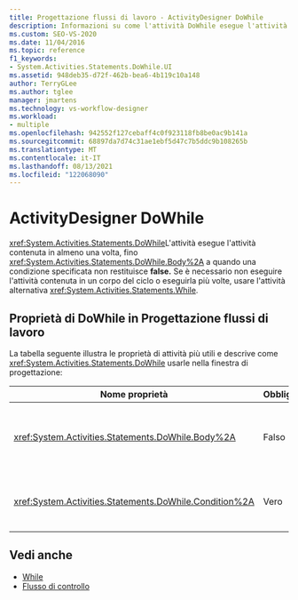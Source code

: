 ```yaml
---
title: Progettazione flussi di lavoro - ActivityDesigner DoWhile
description: Informazioni su come l'attività DoWhile esegue l'attività contenuta nel corpo almeno una volta, fino a quando una condizione specificata non restituisce false.
ms.custom: SEO-VS-2020
ms.date: 11/04/2016
ms.topic: reference
f1_keywords:
- System.Activities.Statements.DoWhile.UI
ms.assetid: 948deb35-d72f-462b-bea6-4b119c10a148
author: TerryGLee
ms.author: tglee
manager: jmartens
ms.technology: vs-workflow-designer
ms.workload:
- multiple
ms.openlocfilehash: 942552f127cebaff4c0f923118fb8be0ac9b141a
ms.sourcegitcommit: 68897da7d74c31ae1ebf5d47c7b5ddc9b108265b
ms.translationtype: MT
ms.contentlocale: it-IT
ms.lasthandoff: 08/13/2021
ms.locfileid: "122068090"
---
```

# <a name="dowhile-activity-designer"></a>ActivityDesigner DoWhile

<xref:System.Activities.Statements.DoWhile>L'attività esegue l'attività contenuta in almeno una volta, fino <xref:System.Activities.Statements.DoWhile.Body%2A> a quando una condizione specificata non restituisce **false.** Se è necessario non eseguire l'attività contenuta in un corpo del ciclo o eseguirla più volte, usare l'attività alternativa <xref:System.Activities.Statements.While>.

## <a name="dowhile-properties-in-the-workflow-designer"></a>Proprietà di DoWhile in Progettazione flussi di lavoro

La tabella seguente illustra le proprietà di attività più utili e descrive come <xref:System.Activities.Statements.DoWhile> usarle nella finestra di progettazione:

|Nome proprietà|Obbligatoria|Utilizzo|
|-|--------------|-|
|<xref:System.Activities.Statements.DoWhile.Body%2A>|Falso|Attività da eseguire mentre la condizione è **true.** Per aggiungere l'attività, rilasciare un'attività dalla casella degli strumenti nella casella <xref:System.Activities.Statements.DoWhile.Body%2A> **Corpo** dell'ActivityDesigner **DoWhile** con il testo del suggerimento "Drop Activity Here".|
|<xref:System.Activities.Statements.DoWhile.Condition%2A>|Vero|Condizione da valutare prima di ogni iterazione del ciclo. Per impostare , digitare un'Visual Basic nella casella <xref:System.Activities.Statements.DoWhile.Condition%2A> **Condizione** dell'ActivityDesigner **DoWhile** o nella griglia delle proprietà.|

## <a name="see-also"></a>Vedi anche

- [While](../workflow-designer/while-activity-designer.md)
- [Flusso di controllo](../workflow-designer/control-flow-activity-designers.md)